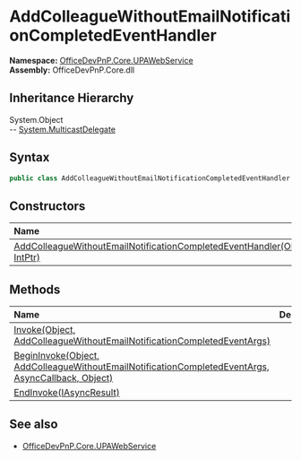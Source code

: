 # AddColleagueWithoutEmailNotificationCompletedEventHandler
  

**Namespace:** [OfficeDevPnP.Core.UPAWebService](OfficeDevPnP.Core.UPAWebService.md)  
**Assembly:** OfficeDevPnP.Core.dll  
## Inheritance Hierarchy
System.Object  
-- [System.MulticastDelegate](System.MulticastDelegate.md)
## Syntax
```C#
public class AddColleagueWithoutEmailNotificationCompletedEventHandler: MulticastDelegate
```
## Constructors
|**Name**|**Description**|
|:-----|:-----|
| [AddColleagueWithoutEmailNotificationCompletedEventHandler(Object, IntPtr)](OfficeDevPnP.Core.UPAWebService.AddColleagueWithoutEmailNotificationCompletedEventHandler.Constructor1details.md) | 
## Methods
|**Name**|**Description**|
|:-----|:-----|
| [Invoke(Object, AddColleagueWithoutEmailNotificationCompletedEventArgs)](OfficeDevPnP.Core.UPAWebService.AddColleagueWithoutEmailNotificationCompletedEventHandler.InvokeObjectAddColleagueWithoutEmailNotificationCompletedEventArgs.md) | 
| [BeginInvoke(Object, AddColleagueWithoutEmailNotificationCompletedEventArgs, AsyncCallback, Object)](OfficeDevPnP.Core.UPAWebService.AddColleagueWithoutEmailNotificationCompletedEventHandler.BeginInvokeObjectAddColleagueWithoutEmailNotificationCompletedEventArgsAsyncCallbackObject.md) | 
| [EndInvoke(IAsyncResult)](OfficeDevPnP.Core.UPAWebService.AddColleagueWithoutEmailNotificationCompletedEventHandler.EndInvokeIAsyncResult.md) | 
## See also
- [OfficeDevPnP.Core.UPAWebService](OfficeDevPnP.Core.UPAWebService.md)
